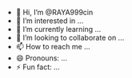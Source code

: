 - 👋 Hi, I’m @RAYA999cin
- 👀 I’m interested in ...
- 🌱 I’m currently learning ...
- 💞️ I’m looking to collaborate on ...
- 📫 How to reach me ...
- 😄 Pronouns: ...
- ⚡ Fun fact: ...

<!---
RAYA999cin/RAYA999cin is a ✨ special ✨ repository because its `README.md` (this file) appears on your GitHub profile.
You can click the Preview link to take a look at your changes.
--->
